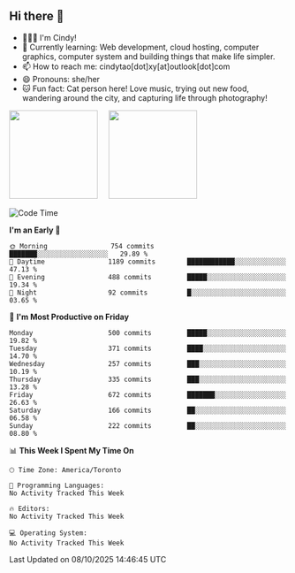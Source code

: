 ## Hi there 👋

<!--
**xinyue296/xinyue296** is a ✨ _special_ ✨ repository because its `README.md` (this file) appears on your GitHub profile.

Here are some ideas to get you started:

- 🔭 I’m currently working on ...
- 🌱 I’m currently learning ...
- 👯 I’m looking to collaborate on ...
- 🤔 I’m looking for help with ...
- 💬 Ask me about ...
- 📫 How to reach me: ...
- 😄 Pronouns: ...
- ⚡ Fun fact: ...
-->
- 👩🏻‍💻 I'm Cindy!
- 🌱 Currently learning: Web development, cloud hosting, computer graphics, computer system and building things that make life simpler.
- 📫 How to reach me: cindytao[dot]xy[at]outlook[dot]com
- 😄 Pronouns: she/her
- 🐱 Fun fact: Cat person here! Love music, trying out new food, wandering around the city, and capturing life through photography!

<!--Github Status: start-->
<div align="left">
  <img height="160em" src="https://github-readme-stats-topaz-two-25.vercel.app/api?username=xinyue296&theme=react&show_icons=true&count_private=true&include_orgs=true&hide=contribs,issues" />
    &nbsp;&nbsp;&nbsp;
  <img height="160em" src="https://github-readme-stats-cindy-taos-projects.vercel.app/api/top-langs/?username=xinyue296&theme=react&count_private=true&include_orgs=true&layout=compact" />
</div>
<!-- Github Status: end-->

<!--START_SECTION:waka-->
![Code Time](http://img.shields.io/badge/Code%20Time-294%20hrs%2036%20mins-blue)

**I'm an Early 🐤** 

```text
🌞 Morning                754 commits         ███████░░░░░░░░░░░░░░░░░░   29.89 % 
🌆 Daytime                1189 commits        ████████████░░░░░░░░░░░░░   47.13 % 
🌃 Evening                488 commits         █████░░░░░░░░░░░░░░░░░░░░   19.34 % 
🌙 Night                  92 commits          █░░░░░░░░░░░░░░░░░░░░░░░░   03.65 % 
```
📅 **I'm Most Productive on Friday** 

```text
Monday                   500 commits         █████░░░░░░░░░░░░░░░░░░░░   19.82 % 
Tuesday                  371 commits         ████░░░░░░░░░░░░░░░░░░░░░   14.70 % 
Wednesday                257 commits         ███░░░░░░░░░░░░░░░░░░░░░░   10.19 % 
Thursday                 335 commits         ███░░░░░░░░░░░░░░░░░░░░░░   13.28 % 
Friday                   672 commits         ███████░░░░░░░░░░░░░░░░░░   26.63 % 
Saturday                 166 commits         ██░░░░░░░░░░░░░░░░░░░░░░░   06.58 % 
Sunday                   222 commits         ██░░░░░░░░░░░░░░░░░░░░░░░   08.80 % 
```


📊 **This Week I Spent My Time On** 

```text
🕑︎ Time Zone: America/Toronto

💬 Programming Languages: 
No Activity Tracked This Week

🔥 Editors: 
No Activity Tracked This Week

💻 Operating System: 
No Activity Tracked This Week
```


 Last Updated on 08/10/2025 14:46:45 UTC
<!--END_SECTION:waka-->

